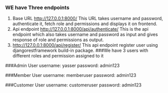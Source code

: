 ### WE have Three endpoints 
1. Base URL http://127.0.0.1:8000/
    This URL takes username and password, authenticate it, fetch role and permissions 
    and displays it on frontend.
2. Api endpoint http://127.0.0.1:8000/api/authenticate/
    This is the api endpoint which also takes username and password as input and gives 
    response of role and permissions as output.
3. http://127.0.0.1:8000/api/register/
    This api endpoint register user using djangorestframework build-in package.
###We have 3 users with different roles and permission assigned to it

###Admin User
username: yasser
password: admin123

###Member User
username: memberuser
password: admin123

###Customer User
username: customeruser
password: admin123

